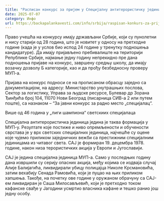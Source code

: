 ```yaml
---
title: "Расписан конкурс за пријем у Специјалну антитерористичку јединицу"
date: 2025-07-07
category: Инфо
url: https://backapalankavesti.com/info/srbija/raspisan-konkurs-za-prijem-u-specijalnu-antiteroristicku-jedinicu1/
---
```


Право учешћа на конкурсу имају држављани Србије, који су пунолетни и нису старији од 28 година, што је новитет у односу на претходне године (када је у услов био испод 24 године у тренутку подношења кандидатуре). Да имају пријављено пребивалиште на територији Републике Србије, најмање једну годину непрекидно пре дана подношења пријаве на конкурс, завршену средњу школу, да имају возачку дозволу Б категорије, као и да прођу безбедносну проверу МУП-а.

Пријава на конкурс подноси се на прописаном обрасцу заједно са документацијом, на адресу: Министарство унутрашњих послова, Сектор за логистику, Управа за људске ресурсе, Булевар др Зорана Ђинђића број 104, 11070 Нови Београд (писарница СИВ-а 2 или путем поште), са назнаком – “За јавни конкурс за радно место „специјалац“.

Више од 46 година у „лиги шампиона“ светскиих специјалаца

Специјална антитерористичка јединица једина је таква формација у МУП-у. Резултате које постиже и ниво опремљености и обучености сврстава је у врх светских специјалних јединица, најчешће су оцене које чујемо приликом заједничких вежби са престижним специјалним јединицама из читавог света. САЈ је формиран 19. децембра 1978. године, након низа терористичких акција у Европи и Југославији.

САЈ је једина специјална јединица МУП-а. Само у последњих годину дана извршили су серију опасних акција, међу којима се издваја случај Алије Балијагића, ликвидирали убицу полицајца Николе Крсмановића, затим вехабију Сенада Рамовића, који је пуцао на њих приликом хапшења. Такође, на почетку ове године у оружаном обрачуну са САЈ-ем ликвидиран је Саша Милосављевић, који је претходно током кафанске свађе у Јагодини усмртио власника кафане и тешко ранио још једну особу.
